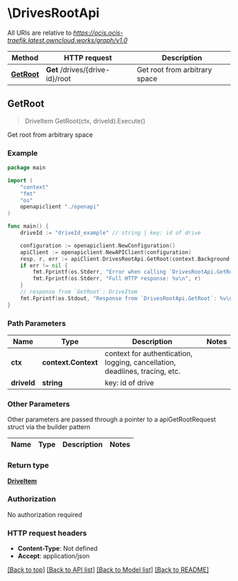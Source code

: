 # \DrivesRootApi

All URIs are relative to *https://ocis.ocis-traefik.latest.owncloud.works/graph/v1.0*

Method | HTTP request | Description
------------- | ------------- | -------------
[**GetRoot**](DrivesRootApi.md#GetRoot) | **Get** /drives/{drive-id}/root | Get root from arbitrary space



## GetRoot

> DriveItem GetRoot(ctx, driveId).Execute()

Get root from arbitrary space

### Example

```go
package main

import (
    "context"
    "fmt"
    "os"
    openapiclient "./openapi"
)

func main() {
    driveId := "driveId_example" // string | key: id of drive

    configuration := openapiclient.NewConfiguration()
    apiClient := openapiclient.NewAPIClient(configuration)
    resp, r, err := apiClient.DrivesRootApi.GetRoot(context.Background(), driveId).Execute()
    if err != nil {
        fmt.Fprintf(os.Stderr, "Error when calling `DrivesRootApi.GetRoot``: %v\n", err)
        fmt.Fprintf(os.Stderr, "Full HTTP response: %v\n", r)
    }
    // response from `GetRoot`: DriveItem
    fmt.Fprintf(os.Stdout, "Response from `DrivesRootApi.GetRoot`: %v\n", resp)
}
```

### Path Parameters


Name | Type | Description  | Notes
------------- | ------------- | ------------- | -------------
**ctx** | **context.Context** | context for authentication, logging, cancellation, deadlines, tracing, etc.
**driveId** | **string** | key: id of drive | 

### Other Parameters

Other parameters are passed through a pointer to a apiGetRootRequest struct via the builder pattern


Name | Type | Description  | Notes
------------- | ------------- | ------------- | -------------


### Return type

[**DriveItem**](DriveItem.md)

### Authorization

No authorization required

### HTTP request headers

- **Content-Type**: Not defined
- **Accept**: application/json

[[Back to top]](#) [[Back to API list]](../README.md#documentation-for-api-endpoints)
[[Back to Model list]](../README.md#documentation-for-models)
[[Back to README]](../README.md)

